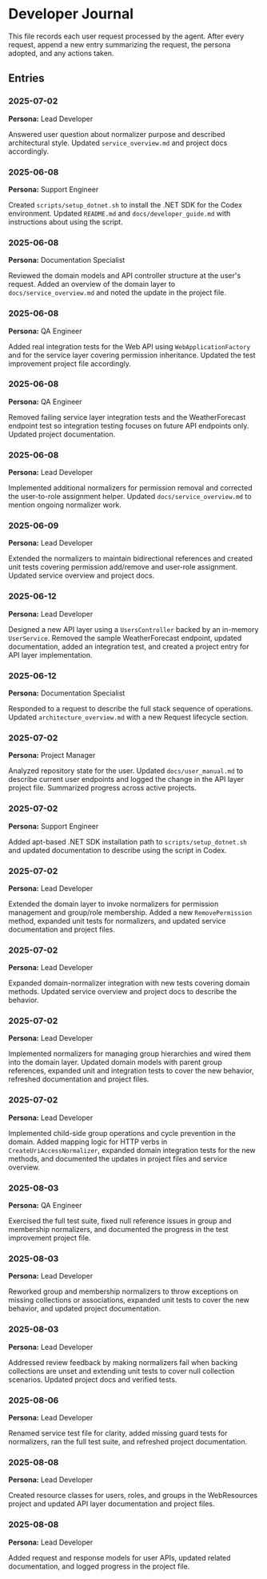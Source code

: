 # Developer Journal

This file records each user request processed by the agent. After every request, append a new entry summarizing the request, the persona adopted, and any actions taken.

## Entries

### 2025-07-02
**Persona:** Lead Developer

Answered user question about normalizer purpose and described architectural style. Updated `service_overview.md` and project docs accordingly.


### 2025-06-08
**Persona:** Support Engineer

Created `scripts/setup_dotnet.sh` to install the .NET SDK for the Codex environment. Updated `README.md` and `docs/developer_guide.md` with instructions about using the script.


### 2025-06-08
**Persona:** Documentation Specialist

Reviewed the domain models and API controller structure at the user's request. Added an overview of the domain layer to `docs/service_overview.md` and noted the update in the project file.

### 2025-06-08
**Persona:** QA Engineer

Added real integration tests for the Web API using `WebApplicationFactory` and for the service layer covering permission inheritance. Updated the test improvement project file accordingly.

### 2025-06-08
**Persona:** QA Engineer

Removed failing service layer integration tests and the WeatherForecast endpoint test so integration testing focuses on future API endpoints only. Updated project documentation.

### 2025-06-08
**Persona:** Lead Developer

Implemented additional normalizers for permission removal and corrected the user-to-role assignment helper. Updated `docs/service_overview.md` to mention ongoing normalizer work.

### 2025-06-09
**Persona:** Lead Developer

Extended the normalizers to maintain bidirectional references and created unit tests covering permission add/remove and user-role assignment. Updated service overview and project docs.


### 2025-06-12
**Persona:** Lead Developer

Designed a new API layer using a `UsersController` backed by an in-memory `UserService`. Removed the sample WeatherForecast endpoint, updated documentation, added an integration test, and created a project entry for API layer implementation.

### 2025-06-12
**Persona:** Documentation Specialist

Responded to a request to describe the full stack sequence of operations. Updated `architecture_overview.md` with a new Request lifecycle section.

### 2025-07-02
**Persona:** Project Manager

Analyzed repository state for the user. Updated `docs/user_manual.md` to describe current user endpoints and logged the change in the API layer project file. Summarized progress across active projects.

### 2025-07-02
**Persona:** Support Engineer

Added apt-based .NET SDK installation path to `scripts/setup_dotnet.sh` and updated documentation to describe using the script in Codex.

### 2025-07-02
**Persona:** Lead Developer

Extended the domain layer to invoke normalizers for permission management and group/role membership. Added a new `RemovePermission` method, expanded unit tests for normalizers, and updated service documentation and project files.

### 2025-07-02
**Persona:** Lead Developer

Expanded domain-normalizer integration with new tests covering domain methods. Updated service overview and project docs to describe the behavior.

### 2025-07-02
**Persona:** Lead Developer

Implemented normalizers for managing group hierarchies and wired them into the domain layer. Updated domain models with parent group references, expanded unit and integration tests to cover the new behavior, refreshed documentation and project files.
### 2025-07-02
**Persona:** Lead Developer

Implemented child-side group operations and cycle prevention in the domain. Added mapping logic for HTTP verbs in `CreateUriAccessNormalizer`, expanded domain integration tests for the new methods, and documented the updates in project files and service overview.
### 2025-08-03
**Persona:** QA Engineer

Exercised the full test suite, fixed null reference issues in group and membership normalizers, and documented the progress in the test improvement project file.

### 2025-08-03
**Persona:** Lead Developer

Reworked group and membership normalizers to throw exceptions on missing collections or associations, expanded unit tests to cover the new behavior, and updated project documentation.

### 2025-08-03
**Persona:** Lead Developer

Addressed review feedback by making normalizers fail when backing collections are unset and extending unit tests to cover null collection scenarios. Updated project docs and verified tests.

### 2025-08-06
**Persona:** Lead Developer

Renamed service test file for clarity, added missing guard tests for normalizers, ran the full test suite, and refreshed project documentation.

### 2025-08-08
**Persona:** Lead Developer

Created resource classes for users, roles, and groups in the WebResources project and updated API layer documentation and project files.

### 2025-08-08
**Persona:** Lead Developer

Added request and response models for user APIs, updated related documentation, and logged progress in the project file.
